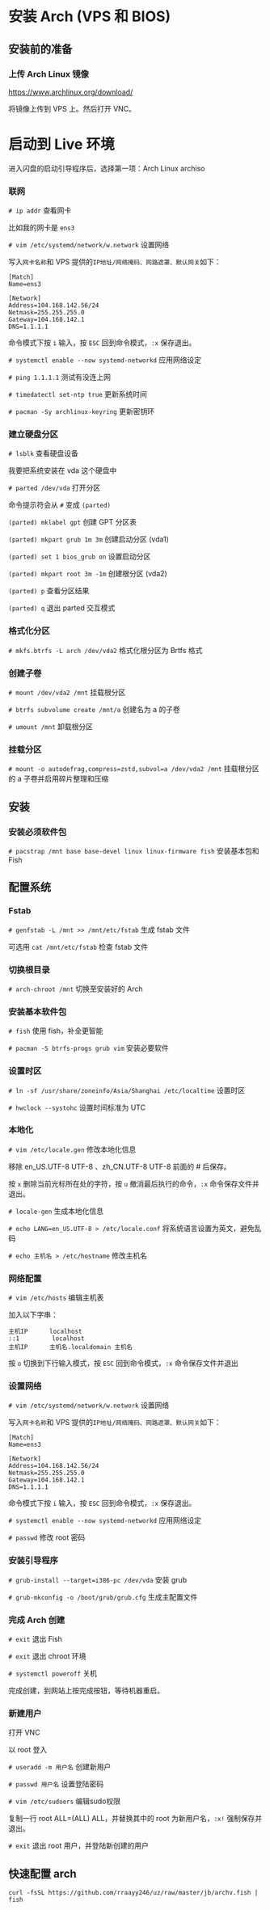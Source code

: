 # 安装 Arch (VPS 和 BIOS)

## 安装前的准备

### 上传 Arch Linux 镜像

<https://www.archlinux.org/download/>

将镜像上传到 VPS 上。然后打开 VNC。

# 启动到 Live 环境

进入闪盘的启动引导程序后，选择第一项：Arch Linux archiso

### 联网

`# ip addr` 查看网卡

比如我的网卡是 `ens3`

`# vim /etc/systemd/network/w.network` 设置网络

写入`网卡名称`和 VPS 提供的`IP地址/网络掩码、网路遮罩、默认网关`如下：

```
[Match]
Name=ens3

[Network]
Address=104.168.142.56/24
Netmask=255.255.255.0
Gateway=104.168.142.1
DNS=1.1.1.1
```

命令模式下按 `i` 输入，按 `ESC` 回到命令模式，`:x` 保存退出。

`# systemctl enable --now systemd-networkd` 应用网络设定

`# ping 1.1.1.1` 测试有没连上网

`# timedatectl set-ntp true` 更新系统时间

`# pacman -Sy archlinux-keyring` 更新密钥环

### 建立硬盘分区

`# lsblk` 查看硬盘设备

我要把系统安装在 vda 这个硬盘中

`# parted /dev/vda` 打开分区

命令提示符会从 `#` 变成 `(parted)`

`(parted) mklabel gpt` 创建 GPT 分区表

`(parted) mkpart grub 1m 3m` 创建启动分区 (vda1)

`(parted) set 1 bios_grub on` 设置启动分区

`(parted) mkpart root 3m -1m` 创建根分区 (vda2)

`(parted) p` 查看分区结果

`(parted) q` 退出 parted 交互模式

### 格式化分区

`# mkfs.btrfs -L arch /dev/vda2` 格式化根分区为 Brtfs 格式

### 创建子卷

`# mount /dev/vda2 /mnt` 挂载根分区

`# btrfs subvolume create /mnt/a` 创建名为 a 的子卷

`# umount /mnt` 卸载根分区

### 挂载分区

`# mount -o autodefrag,compress=zstd,subvol=a /dev/vda2 /mnt` 挂载根分区的 a 子卷并启用碎片整理和压缩

## 安装

### 安装必须软件包

`# pacstrap /mnt base base-devel linux linux-firmware fish` 安装基本包和 Fish

## 配置系统

### Fstab

`# genfstab -L /mnt >> /mnt/etc/fstab` 生成 fstab 文件

可选用 `cat /mnt/etc/fstab` 检查 fstab 文件

### 切换根目录

`# arch-chroot /mnt` 切换至安装好的 Arch

### 安装基本软件包

`# fish` 使用 fish，补全更智能

`# pacman -S btrfs-progs grub vim` 安装必要软件

### 设置时区

`# ln -sf /usr/share/zoneinfo/Asia/Shanghai /etc/localtime` 设置时区

`# hwclock --systohc` 设置时间标准为 UTC

### 本地化

`# vim /etc/locale.gen` 修改本地化信息

移除 en_US.UTF-8 UTF-8 、zh_CN.UTF-8 UTF-8 前面的 # 后保存。

按 `x` 删除当前光标所在处的字符，按 `u` 撤消最后执行的命令，`:x`  命令保存文件并退出。

`# locale-gen` 生成本地化信息

`# echo LANG=en_US.UTF-8 > /etc/locale.conf` 将系统语言设置为英文，避免乱码

`# echo 主机名 > /etc/hostname` 修改主机名

### 网络配置

`# vim /etc/hosts` 编辑主机表

加入以下字串：

```shell
主机IP      localhost
::1         localhost
主机IP      主机名.localdomain 主机名
```

按 `o` 切换到下行输入模式，按 `ESC` 回到命令模式，`:x` 命令保存文件并退出


### 设置网络

`# vim /etc/systemd/network/w.network` 设置网络

写入`网卡名称`和 VPS 提供的`IP地址/网络掩码、网路遮罩、默认网关`如下：

```
[Match]
Name=ens3

[Network]
Address=104.168.142.56/24
Netmask=255.255.255.0
Gateway=104.168.142.1
DNS=1.1.1.1
```
命令模式下按 `i` 输入，按 `ESC` 回到命令模式，`:x` 保存退出。

`# systemctl enable --now systemd-networkd` 应用网络设定

`# passwd` 修改 root 密码

### 安装引导程序

`# grub-install --target=i386-pc /dev/vda` 安装 grub

`# grub-mkconfig -o /boot/grub/grub.cfg` 生成主配置文件

### 完成 Arch 创建

`# exit` 退出 Fish

`# exit` 退出 chroot 环境

`# systemctl poweroff` 关机

完成创建，到网站上按完成按钮，等待机器重启。

### 新建用户

打开 VNC

以 root 登入

`# useradd -m 用户名` 创建新用户

`# passwd 用户名` 设置登陆密码

`# vim /etc/sudoers` 编辑sudo权限

复制一行 root ALL=(ALL) ALL，并替换其中的 root 为新用户名，`:x!` 强制保存并退出。

`# exit` 退出 root 用户，并登陆新创建的用户

## 快速配置 arch

```shell
curl -fsSL https://github.com/rraayy246/uz/raw/master/jb/archv.fish | fish
```

